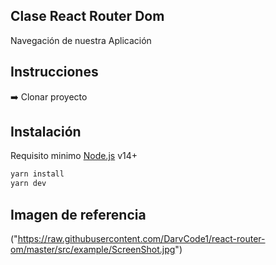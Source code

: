 ## Clase React Router Dom

Navegación de nuestra Aplicación

## Instrucciones

➡️ Clonar proyecto

## Instalación

Requisito minimo [Node.js](https://nodejs.org/) v14+

```sh
yarn install
yarn dev
```
## Imagen de referencia

("https://raw.githubusercontent.com/DarvCode1/react-router-om/master/src/example/ScreenShot.jpg")
